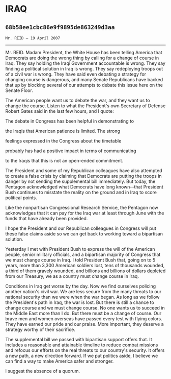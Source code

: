 # IRAQ
## `68b58ee1cbc86e9f9895de863249d3aa`
`Mr. REID — 19 April 2007`

---


Mr. REID. Madam President, the White House has been telling America 
that Democrats are doing the wrong thing by calling for a change of 
course in Iraq. They say holding the Iraqi Government accountable is 
wrong. They say finding a political solution in Iraq is wrong. They say 
redeploying troops out of a civil war is wrong. They have said even 
debating a strategy for changing course is dangerous, and many Senate 
Republicans have backed that up by blocking several of our attempts to 
debate this issue here on the Senate Floor.

The American people want us to debate the war, and they want us to 
change the course. Listen to what the President's own Secretary of 
Defense Robert Gates said in the last few hours, and I quote:




 The debate in Congress has been helpful in demonstrating to 


 the Iraqis that American patience is limited. The strong 


 feelings expressed in the Congress about the timetable 


 probably has had a positive impact in terms of communicating 


 to the Iraqis that this is not an open-ended commitment.


The President and some of my Republican colleagues have also 
attempted to create a false crisis by claiming that Democrats are 
putting the troops in danger by not sending the supplemental bill 
immediately. But today, the Pentagon acknowledged what Democrats have 
long known--that President Bush continues to misstate the reality on 
the ground and in Iraq to score political points.

Like the nonpartisan Congressional Research Service, the Pentagon now 
acknowledges that it can pay for the Iraq war at least through June 
with the funds that have already been provided.

I hope the President and our Republican colleagues in Congress will 
put these false claims aside so we can get back to working toward a 
bipartisan solution.

Yesterday I met with President Bush to express the will of the 
American people, senior military officials, and a bipartisan majority 
of Congress that we must change course in Iraq. I told President Bush 
that, going on to 5 years, more than 3,300 American soldiers lost, tens 
of thousands wounded, a third of them gravely wounded, and billions and 
billions of dollars depleted from our Treasury, we as a country must 
change course in Iraq.

Conditions in Iraq get worse by the day. Now we find ourselves 
policing another nation's civil war. We are less secure from the many 
threats to our national security than we were when the war began. As 
long as we follow the President's path in Iraq, the war is lost. But 
there is still a chance to change course and we must change course. No 
one wants us to succeed in the Middle East more than I do. But there 
must be a change of course. Our brave men and women overseas have 
passed every test with flying colors. They have earned our pride and 
our praise. More important, they deserve a strategy worthy of their 
sacrifice.

The supplemental bill we passed with bipartisan support offers that. 
It includes a reasonable and attainable timeline to reduce combat 
missions and refocus our efforts on the real threats to our country's 
security. It offers a new path, a new direction forward. If we put 
politics aside, I believe we can find a way to make America safer and 
stronger.

I suggest the absence of a quorum.
